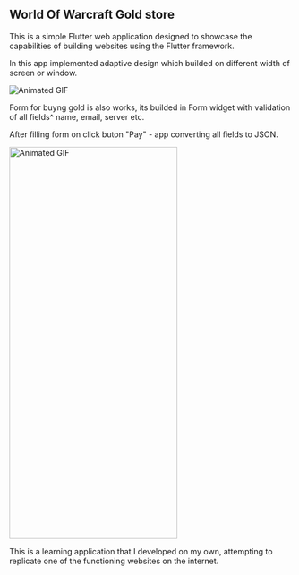 ## World Of Warcraft Gold store

This is a simple Flutter web application designed to showcase the capabilities of building websites using the Flutter framework.

In this app implemented adaptive design which builded on different width of screen or window.

![Animated GIF](images/desktop.gif)

Form for buyng gold is also works, its builded in Form widget with validation of all fields^ name, email, server etc.

After filling form on click buton "Pay" - app converting all fields to JSON.

<img src="images/mobile.gif" alt="Animated GIF" width="300" height="700">


This is a learning application that I developed on my own, attempting to replicate one of the functioning websites on the internet.



